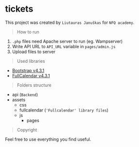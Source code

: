 # tickets

This project was created by `Liutauras Januškas` for `NFQ academy`.

> How to run
1. `.php` files need Apache server to run (eg. Wampserver)
2. Write API URL to `API_URL` variable in `pages/admin.js`
3. Upload files to server

> Used libraries
- [Bootstrap v4.3.1](https://getbootstrap.com/)
- [FullCalendar v4.3.1](https://fullcalendar.io/)

> Folders structure
- api (`Backend`)
- assets
  - css
  - fullcalendar (`'Fullcalendar' library files`)
  - js
    - pages
    
> Copyright

Feel free to use everything you find useful.
